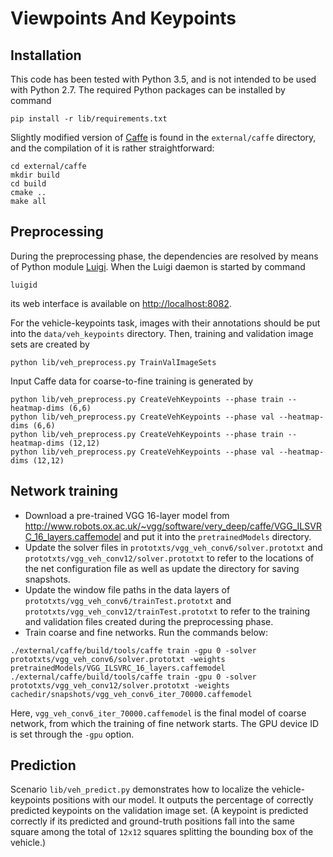 # Viewpoints And Keypoints

## Installation

This code has been tested with Python 3.5, and is not intended to be used with Python 2.7. The required Python packages can be installed by command

```
pip install -r lib/requirements.txt
```

Slightly modified version of [Caffe](http://caffe.berkeleyvision.org/) is found in the `external/caffe` directory, and the compilation of it is rather straightforward:

```
cd external/caffe
mkdir build
cd build
cmake ..
make all
```

## Preprocessing

During the preprocessing phase, the dependencies are resolved by means of Python module [Luigi](https://github.com/spotify/luigi). When the Luigi daemon is started by command

```
luigid
```

its web interface is available on <http://localhost:8082>. 

For the vehicle-keypoints task, images with their annotations should be put into the `data/veh_keypoints` directory. Then, training and validation image sets are created by

```
python lib/veh_preprocess.py TrainValImageSets
```

Input Caffe data for coarse-to-fine training is generated by

```
python lib/veh_preprocess.py CreateVehKeypoints --phase train --heatmap-dims (6,6)
python lib/veh_preprocess.py CreateVehKeypoints --phase val --heatmap-dims (6,6)
python lib/veh_preprocess.py CreateVehKeypoints --phase train --heatmap-dims (12,12)
python lib/veh_preprocess.py CreateVehKeypoints --phase val --heatmap-dims (12,12)
```

## Network training

- Download a pre-trained VGG 16-layer model from <http://www.robots.ox.ac.uk/~vgg/software/very_deep/caffe/VGG_ILSVRC_16_layers.caffemodel> and put it into the `pretrainedModels` directory. 
- Update the solver files in `prototxts/vgg_veh_conv6/solver.prototxt` and `prototxts/vgg_veh_conv12/solver.prototxt` to refer to the locations of the net configuration file as well as update the directory for saving snapshots.
- Update the window file paths in the data layers of  `prototxts/vgg_veh_conv6/trainTest.prototxt` and `prototxts/vgg_veh_conv12/trainTest.prototxt` to refer to the training and validation files created during the preprocessing phase.
- Train coarse and fine networks. Run the commands below:

```
./external/caffe/build/tools/caffe train -gpu 0 -solver prototxts/vgg_veh_conv6/solver.prototxt -weights pretrainedModels/VGG_ILSVRC_16_layers.caffemodel
./external/caffe/build/tools/caffe train -gpu 0 -solver prototxts/vgg_veh_conv12/solver.prototxt -weights cachedir/snapshots/vgg_veh_conv6_iter_70000.caffemodel
```

Here, `vgg_veh_conv6_iter_70000.caffemodel` is the final model of coarse network, from which the training of fine network starts. The GPU device ID is set through the `-gpu` option.

## Prediction

Scenario `lib/veh_predict.py` demonstrates how to localize the vehicle-keypoints positions with our model. It outputs the percentage of correctly predicted keypoints on the validation image set. (A keypoint is predicted correctly if its predicted and ground-truth positions fall into the same square among the total of `12x12` squares splitting the bounding box of the vehicle.)
